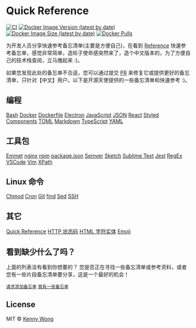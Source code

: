 Quick Reference
===

<!--rehype:ignore:start-->
[![CI](https://github.com/jaywcjlove/reference/actions/workflows/ci.yml/badge.svg)](https://github.com/jaywcjlove/reference/actions/workflows/ci.yml)
[![Docker Image Version (latest by date)](https://img.shields.io/docker/v/wcjiang/reference)](https://hub.docker.com/r/wcjiang/reference)
[![Docker Image Size (latest by date)](https://img.shields.io/docker/image-size/wcjiang/reference)](https://hub.docker.com/r/wcjiang/reference)
[![Docker Pulls](https://img.shields.io/docker/pulls/wcjiang/reference)](https://hub.docker.com/r/wcjiang/reference)
<!--rehype:ignore:end-->

为开发人员分享快速参考备忘清单(主要是方便自己)，在看到 [Reference](https://github.com/Randy8080/reference) 快速参考备忘单，感觉非常简单，造轮子使命感突然来了，造个中文版本的，为了方便自己的技术栈查阅，立马撸起来 :)。

如果您发现此处的备忘单不合适，您可以通过提交 [PR](https://github.com/jaywcjlove/reference/blob/main/CONTRIBUTING.md) 来修复它或提供更好的备忘清单，只针对【中文】用户。以下是开源天使提供的一些备忘清单和快速参考 :)。

## 编程

[Bash](./docs/bash.md)<!--rehype:style=background: rgb(72 143 223/var(\-\-bg\-opacity));-->
[Docker](./docs/docker.md)<!--rehype:style=background: rgb(72 143 223/var(\-\-bg\-opacity));-->
[Dockerfile](./docs/dockerfile.md)<!--rehype:style=background: rgb(0 72 153/var(\-\-bg\-opacity));-->
[Electron](./docs/electron.md)<!--rehype:style=background: rgb(0 72 153/var(\-\-bg\-opacity));-->
[JavaScript](./docs/javascript.md)<!--rehype:style=background: rgb(203 183 31/var(\-\-bg\-opacity));-->
[JSON](./docs/json.md)<!--rehype:style=background: rgb(57 59 60/var(\-\-bg\-opacity));-->
[React](./docs/react.md)<!--rehype:style=background: rgb(34 143 173/var(\-\-bg\-opacity));-->
[Styled Components](./docs/styled-components.md)<!--rehype:style=background: rgb(221 60 184/var(\-\-bg\-opacity));-->
[TOML](./docs/toml.md)<!--rehype:style=background: rgb(132 132 132/var(\-\-bg\-opacity));-->
[Markdown](./docs/markdown.md)<!--rehype:style=background: rgb(103 61 156/var(\-\-bg\-opacity));-->
[TypeScript](./docs/typescript.md)<!--rehype:style=background: rgb(49 120 198/var(\-\-bg\-opacity));-->
[YAML](./docs/yaml.md)<!--rehype:style=background: rgb(91 163 230/var(\-\-bg\-opacity));-->
<!--rehype:class=home-card-->

## 工具包

[Emmet](./docs/emmet.md)<!--rehype:style=background: rgb(122 203 23/var(\-\-bg\-opacity));-->
[nginx](./docs/nginx.md)<!--rehype:style=background: rgb(0 193 9/var(\-\-bg\-opacity));-->
[npm](./docs/npm.md)<!--rehype:style=background: rgb(203 2 0/var(\-\-bg\-opacity));-->
[package.json](./docs/package.json.md)<!--rehype:style=background: rgb(132 132 132/var(\-\-bg\-opacity));-->
[Semver](./docs/semver.md)<!--rehype:style=background: rgb(106 111 141/var(\-\-bg\-opacity));-->
[Sketch](./docs/sketch.md)<!--rehype:style=background: rgb(223 148 0/var(\-\-bg\-opacity));-->
[Sublime Text](./docs/sublime-text.md)<!--rehype:style=background: rgb(223 148 0/var(\-\-bg\-opacity));-->
[Jest](./docs/jest.md)<!--rehype:style=background: rgb(153 66 91/var(\-\-bg\-opacity));-->
[RegEx](./docs/regex.md)<!--rehype:style=background: rgb(149 36 155/var(\-\-bg\-opacity));-->
[VSCode](./docs/vscode.md)<!--rehype:style=background: rgb(91 163 230/var(\-\-bg\-opacity));-->
[Vim](./docs/vim.md)<!--rehype:style=background: rgb(9 150 8/var(\-\-bg\-opacity));-->
[XPath](./docs/xpath.md)<!--rehype:style=background: rgb(91 163 230/var(\-\-bg\-opacity));-->
<!--rehype:class=home-card-->

## Linux 命令

[Chmod](./docs/chmod.md)<!--rehype:style=background: rgb(239 68 113/var(\-\-bg\-opacity));-->
[Cron](./docs/cron.md)<!--rehype:style=background: rgb(239 68 68/var(\-\-bg\-opacity));-->
[Git](./docs/git.md)<!--rehype:style=background: rgb(215 89 62/var(\-\-bg\-opacity));-->
[find](./docs/find.md)<!--rehype:style=background: rgb(16 185 129/var(\-\-bg\-opacity));-->
[Sed](./docs/sed.md)<!--rehype:style=background: rgb(16 185 129/var(\-\-bg\-opacity));-->
[SSH](./docs/ssh.md)<!--rehype:style=background: rgb(99 99 99/var(\-\-bg\-opacity));-->
<!--rehype:class=home-card-->

## 其它

[Quick Reference](./docs/quickreference.md)<!--rehype:style=background: rgb(16 185 129/var(\-\-bg\-opacity));-->
[HTTP 状态码](./docs/http-status-code.md)<!--rehype:style=background: rgb(16 185 129/var(\-\-bg\-opacity));-->
[HTML 字符实体](./docs/html-char.md)<!--rehype:style=background: rgb(16 185 129/var(\-\-bg\-opacity));-->
[Emoji](./docs/emoji.md)<!--rehype:style=background: rgb(16 185 129/var(\-\-bg\-opacity));-->
<!--rehype:class=home-card-->

## 看到缺少什么了吗？
<!--rehype:wrap-style=text-align: center;max-width: 650px;margin: 0 auto;padding-top:4rem;&class=home-title-reset-->

上面的列表没有看到你想要的？ 您是否正在寻找一些备忘清单或参考资料，或者您有一些片段备忘清单要分享，这是一个最好的机会！

[`请求添加备忘单`](https://github.com/jaywcjlove/reference/issues/new?title=备忘清单+请求%3A+&labels=request&template=cheatsheet-request.md&assignee=jaywcjlove)<!--rehype:class=home-button&style=margin-top:2rem&target=__blank-->
[`我有一张备忘单`](https://github.com/jaywcjlove/reference/blob/main/CONTRIBUTING.md)<!--rehype:class=home-button text-grey&target=__blank-->
<!--rehype:style=margin-top:3rem-->

<!--rehype:ignore:start-->
## License

MIT © [Kenny Wong](https://github.com/jaywcjlove)
<!--rehype:ignore:end-->
